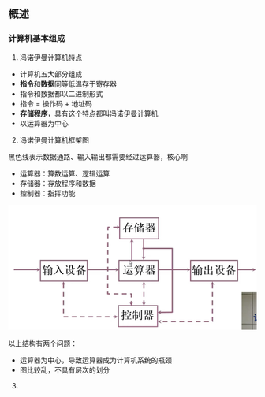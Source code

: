 
## 概述

### 计算机基本组成

1. 冯诺伊曼计算机特点
* 计算机五大部分组成
* **指令**和**数据**同等低温存于寄存器
* 指令和数据都以二进制形式
* 指令 = 操作码 + 地址码
* **存储程序**，具有这个特点都叫冯诺伊曼计算机
* 以运算器为中心
   
2. 冯诺伊曼计算机框架图

黑色线表示数据通路、输入输出都需要经过运算器，核心啊

* 运算器：算数运算、逻辑运算
* 存储器：存放程序和数据
* 控制器：指挥功能

![](https://github.com/PeacefulChen/coding_knowledge_dry/blob/main/image/%E5%86%AF%E8%AF%BA%E4%BC%8A%E6%9B%BC%E8%AE%A1%E7%AE%97%E6%9C%BA%E7%A1%AC%E4%BB%B6%E5%9B%BE.png)

以上结构有两个问题：
* 运算器为中心，导致运算器成为计算机系统的瓶颈
* 图比较乱，不具有层次的划分

3.

 
 
      
